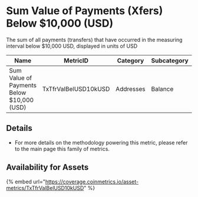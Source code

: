 # Sum Value of Payments (Xfers) Below $10,000 (USD)

The sum of all payments (transfers) that have occurred in the measuring interval below $10,000 USD, displayed in units of USD

| Name                                      | MetricID             | Category  | Subcategory | Type | Unit | Interval |
| ----------------------------------------- | -------------------- | --------- | ----------- | ---- | ---- | -------- |
| Sum Value of Payments Below $10,000 (USD) | TxTfrValBelUSD10kUSD | Addresses | Balance     | Sum  | USD  | 1 day    |

## Details

* For more details on the methodology powering this metric, please refer to the main page this family of metrics.

## Availability for Assets

{% embed url="https://coverage.coinmetrics.io/asset-metrics/TxTfrValBelUSD10kUSD" %}
